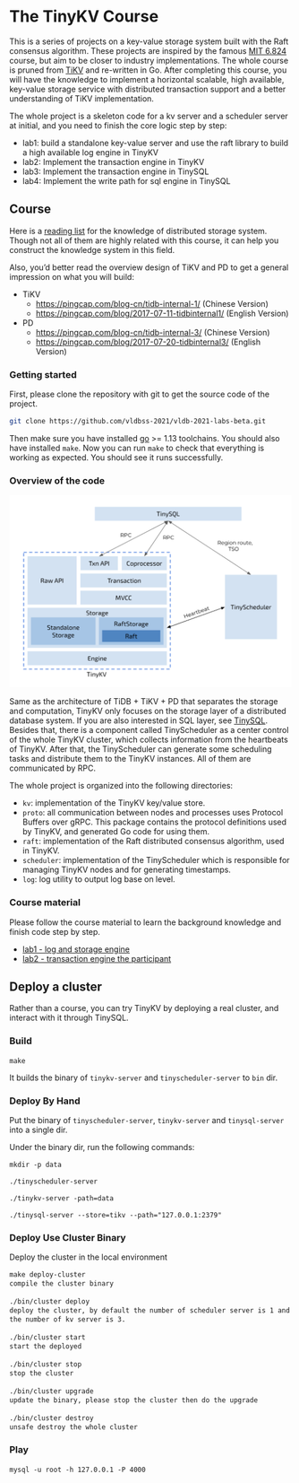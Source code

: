 # The TinyKV Course

This is a series of projects on a key-value storage system built with the Raft consensus algorithm. These projects are inspired by the famous [MIT 6.824](http://nil.csail.mit.edu/6.824/2018/index.html) course, but aim to be closer to industry implementations. The whole course is pruned from [TiKV](https://github.com/tikv/tikv) and re-written in Go. After completing this course, you will have the knowledge to implement a horizontal scalable, high available, key-value storage service with distributed transaction support and a better understanding of TiKV implementation.

The whole project is a skeleton code for a kv server and a scheduler server at initial, and you need to finish the core logic step by step:

- lab1: build a standalone key-value server and use the raft library to build a high available log engine in TinyKV
- lab2: Implement the transaction engine in TinyKV
- lab3: Implement the transaction engine in TinySQL
- lab4: Implement the write path for sql engine in TinySQL


## Course

Here is a [reading list](doc_ss/reading_list.md) for the knowledge of distributed storage system. Though not all of them are highly related with this course, it can help you construct the knowledge system in this field.

Also, you’d better read the overview design of TiKV and PD to get a general impression on what you will build:

- TiKV
  - <https://pingcap.com/blog-cn/tidb-internal-1/> (Chinese Version)
  - <https://pingcap.com/blog/2017-07-11-tidbinternal1/> (English Version)
- PD
  - <https://pingcap.com/blog-cn/tidb-internal-3/> (Chinese Version)
  - <https://pingcap.com/blog/2017-07-20-tidbinternal3/> (English Version)

### Getting started

First, please clone the repository with git to get the source code of the project.

``` bash
git clone https://github.com/vldbss-2021/vldb-2021-labs-beta.git
```

Then make sure you have installed [go](https://golang.org/doc/install) >= 1.13 toolchains. You should also have installed `make`.
Now you can run `make` to check that everything is working as expected. You should see it runs successfully.

### Overview of the code

![overview](doc_ss/imgs/overview.png)

Same as the architecture of TiDB + TiKV + PD that separates the storage and computation, TinyKV only focuses on the storage layer of a distributed database system. If you are also interested in SQL layer, see [TinySQL](https://github.com/vldbss-2021/vldb-2021-labs-beta/tree/master/tinysql). Besides that, there is a component called TinyScheduler as a center control of the whole TinyKV cluster, which collects information from the heartbeats of TinyKV. After that, the TinyScheduler can generate some scheduling tasks and distribute them to the TinyKV instances. All of them are communicated by RPC.

The whole project is organized into the following directories:

- `kv`: implementation of the TinyKV key/value store.
- `proto`: all communication between nodes and processes uses Protocol Buffers over gRPC. This package contains the protocol definitions used by TinyKV, and generated Go code for using them.
- `raft`: implementation of the Raft distributed consensus algorithm, used in TinyKV.
- `scheduler`: implementation of the TinyScheduler which is responsible for managing TinyKV nodes and for generating timestamps.
- `log`: log utility to output log base	on level.

### Course material

Please follow the course material to learn the background knowledge and finish code step by step.

- [lab1 - log and storage engine](doc_ss/lab1.md)
- [lab2 - transaction engine the participant](doc_ss/lab2.md)

## Deploy a cluster

Rather than a course, you can try TinyKV by deploying a real cluster, and interact with it through TinySQL.

### Build

```
make
```

It builds the binary of `tinykv-server` and `tinyscheduler-server` to `bin` dir.

### Deploy By Hand

Put the binary of `tinyscheduler-server`, `tinykv-server` and `tinysql-server` into a single dir.

Under the binary dir, run the following commands:

```
mkdir -p data
```

```
./tinyscheduler-server
```

```
./tinykv-server -path=data
```

```
./tinysql-server --store=tikv --path="127.0.0.1:2379"
```

### Deploy Use Cluster Binary

Deploy the cluster in the local environment
```
make deploy-cluster
compile the cluster binary

./bin/cluster deploy
deploy the cluster, by default the number of scheduler server is 1 and the number of kv server is 3.

./bin/cluster start
start the deployed

./bin/cluster stop
stop the cluster

./bin/cluster upgrade
update the binary, please stop the cluster then do the upgrade

./bin/cluster destroy
unsafe destroy the whole cluster
```

### Play

```
mysql -u root -h 127.0.0.1 -P 4000
```
